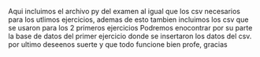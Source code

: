 Aqui incluimos el archivo py del examen al igual que los csv necesarios para los utlimos ejercicios, ademas de esto tambien incluimos los csv que se usaron para los 2 primeros ejercicios 
Podremos enocontrar por su parte la base de datos del primer ejercicio donde se insertaron los datos del csv. 
por ultimo deseenos suerte y que todo funcione bien profe, gracias 
